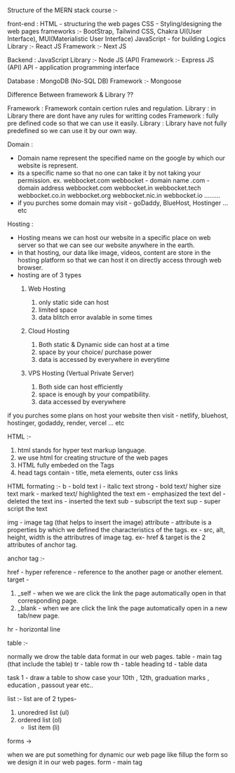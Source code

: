 Structure of the MERN stack course :- 

front-end :
HTML - structuring the web pages
CSS - Styling/designing the web pages
    frameworks :- 
    BootStrap, Tailwind CSS, Chakra UI(User Interface),
    MUI(Materialistic User Interface)
JavaScript - for building Logics 
    Library :- 
    React JS
        Framework :- 
        Next JS 

Backend : 
JavaScript
    Library :- 
    Node JS (API)
        Framework :- 
        Express JS (API) 
        API - application programming interface

Database :
MongoDB (No-SQL DB)
    Framework :- 
    Mongoose    

Difference Between framework & Library ?? 

Framework : Framework contain certion rules and regulation.
Library : in Library there are dont have any rules for writting codes
Framework : fully pre defined code so that we can use it easily.
Library :  Library have not fully predefined so we can use it by our own way.


Domain : 

- Domain name represent the specified name on the google by which our website is represent.
- its a specific name so that no one can take it by not taking your permission.
ex. webbocket.com 
    webbocket - domain name 
    .com - domain address
    webbocket.com
    webbocket.in
    webbocket.tech
    webbocket.co.in
    webbocket.org
    webbocket.nic.in
    webbocket.io .........
- if you purches some domain may visit - goDaddy, BlueHost, Hostinger ... etc 

Hosting : 

- Hosting means we can host our website in a specific place on web server so that we can see our website anywhere in the earth. 
- in that hosting, our data like image, videos, content are store in the hosting platform so that we can host it on directly access through web browser.
- hosting are of 3 types 
    1. Web Hosting 
        1. only static side can host 
        2. limited space 
        3. data blitch error avalable in some times
    
    2. Cloud Hosting 
        1. Both static & Dynamic side can host at a time 
        2. space by your choice/ purchase power
        3. data is accessed by everywhere in everytime

    3. VPS Hosting (Vertual Private Server)
        1. Both side can host efficiently
        2. space is enough by your compatibility.
        3. data accessed by everywhere


if you purches some plans on host your website then visit - 
netlify, bluehost, hostinger, godaddy, render, vercel ... etc 

HTML :- 
1. html stands for hyper text markup language.
2. we use html for creating structure of the web pages
3. HTML fully embeded on the Tags
4. head tags contain - title, meta elements, outer css links

HTML formating :-
b - bold text
i - italic text
strong - bold text/ higher size text
mark - marked text/ highlighted the text
em - emphasized the text
del - deleted the text
ins - inserted the text
sub - subscript the text
sup - super script the text

img - image tag (that helps to insert the image)
attribute - attribute is a properties by which we defined the characteristics of the tags.
ex - src, alt, height, width is the attributres of image tag.
ex- href & target is the 2 attributes of anchor tag.

anchor tag :- 

href - hyper reference - reference to the another page or another element.
target - 
1. _self - when we we are click the link the page automatically open in that corresponding page. 
2. _blank - when we are click the link the page automatically open in a new tab/new page.

hr - horizontal line

table :- 

normally we drow the table data format in our web pages.
table - main tag (that include the table)
tr - table row
th - table heading 
td - table data

task 1 - draw a table to show case your 10th , 12th, graduation marks , education , passout year etc..

list :-
list are of 2 types-
1. unoredred list (ul)
2. ordered list (ol)
    - list item (li)


forms -> 

when we are put something for dynamic our web page like fillup the form so we design it in our web pages.
form - main tag











